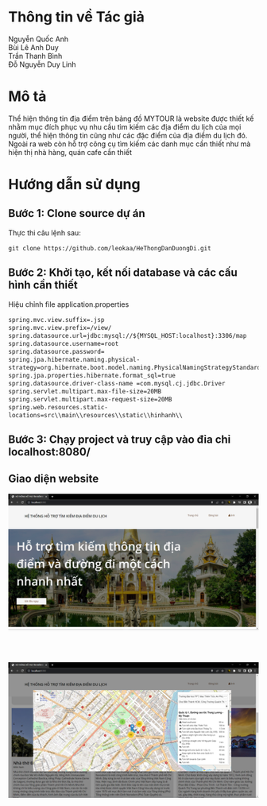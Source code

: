 # Thông tin về Tác giả
Nguyễn Quốc Anh <br>
Bùi Lê Anh Duy<br>
Trần Thanh Bình <br>
Đỗ Nguyễn Duy Linh

# Mô tả
Thể hiện thông tin địa điểm trên bảng đồ MYTOUR là website được thiết kế nhằm mục đích phục vụ nhu cầu tìm kiếm các địa điểm du lịch của mọi người, thể hiện thông tin cũng như các đặc điểm của địa điểm du lịch đó. Ngoài ra web còn hỗ trợ công cụ tìm kiếm các danh mục cần thiết như mà hiện thị nhà hàng, quán cafe cần thiết

# Hướng dẫn sử dụng
## Bước 1: Clone source dự án
Thực thi câu lệnh sau:
```
git clone https://github.com/leokaa/HeThongDanDuongDi.git
```

## Bước 2: Khởi tạo, kết nối database và các cấu hình cần thiết
Hiệu chỉnh file application.properties
```
spring.mvc.view.suffix=.jsp
spring.mvc.view.prefix=/view/
spring.datasource.url=jdbc:mysql://${MYSQL_HOST:localhost}:3306/map
spring.datasource.username=root
spring.datasource.password=
spring.jpa.hibernate.naming.physical-strategy=org.hibernate.boot.model.naming.PhysicalNamingStrategyStandardImpl
spring.jpa.properties.hibernate.format_sql=true
spring.datasource.driver-class-name =com.mysql.cj.jdbc.Driver
spring.servlet.multipart.max-file-size=20MB
spring.servlet.multipart.max-request-size=20MB
spring.web.resources.static-locations=src\\main\\resources\\static\\hinhanh\\
```

## Bước 3: Chạy project và truy cập vào đỉa chỉ localhost:8080/ 

## Giao diện website
<p align="center">
  <img src="/src/main/webapp/resources/pictures/1.png" alt="1.png"/>
</p>
<br>
<br>
<p align="center">
  <img src="/src/main/webapp/resources/pictures/2.png" alt="2.png"/>
</p>


